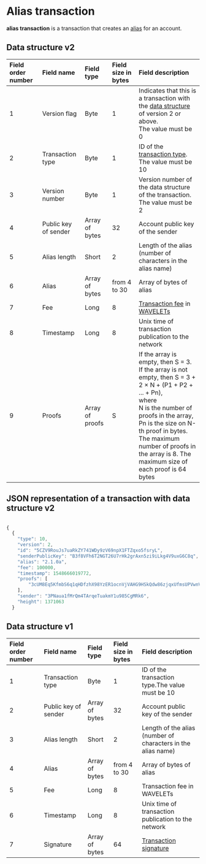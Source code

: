 # Alias transaction

**alias transaction** is a transaction that creates an [alias](/blockchain/alias.md) for an account.

## Data structure v2

| Field order number | Field name | Field type | Field size in bytes | Field description |
| :--- | :--- | :--- | :--- | :--- |
| 1 | Version flag | Byte  | 1 | Indicates that this is a transaction with the [data structure](/blockchain/transaction-data-structure.md) of version 2 or above.</br> The value must be 0 |
| 2 | Transaction type | Byte  | 1 | ID of the [transaction type](/blockchain/transaction-type.md). </br> The value must be 10 |
| 3 | Version number | Byte | 1 | Version number of the data structure of the transaction.</br> The value must be  2 |
| 4 | Public key of sender | Array of bytes | 32 | Account public key of the sender |
| 5 | Alias length | Short | 2 | Length of the alias \(number of characters in the alias name\) |
| 6 | Alias | Array of bytes | from 4 to 30 | Array of bytes of alias |
| 7 | Fee | Long | 8 | [Transaction fee](/blockchain/transaction-fee.md) in [WAVELETs](/blockchain/token/wavelet.md) |
| 8 | Timestamp | Long | 8 | Unix time of transaction publication to the network |
| 9 | Proofs | Array of proofs | S | If the array is empty, then S = 3. </br> If the array is not empty, then S = 3 + 2 × N + \(P1 + P2 + ... + Pn\), </br> where</br> N is the number of proofs in the array, </br> Pn is the size on N-th proof in bytes. </br> The maximum number of proofs in the array is 8. The maximum size of each proof is 64 bytes |

## JSON representation of a transaction with data structure v2

```js

{
  {
  	"type": 10,
  	"version": 2,
  	"id": "5CZV9RouJs7uaRkZY741WDy9zV69npX1FTZqxo5fsryL",
  	"senderPublicKey": "B3f8VFh6T2NGT26U7rHk2grAxn5zi9iLkg4V9uxG6C8q",
  	"alias": "2.1.0a",
  	"fee": 100000,
  	"timestamp": 1548666019772,
  	"proofs": [
  		"3cUM8Eq5KfmbS6q1qHDfzhX98YzER1ocnVjVAHG9HSkQdw86zjqxUfmsUPVwnVgwu5zatt3ETLnNFteobRMyR8bY"
  	],
  	"sender": "3PNaua1fMrQm4TArqeTuakmY1u985CgMRk6",
  	"height": 1371063
  }
```

## Data structure v1

| Field order number | Field name | Field type | Field size in bytes | Field description |
| :--- | :--- | :--- | :--- | :--- |
| 1 | Transaction type | Byte  | 1 | ID of the transaction type.The value must be 10 |
| 2 | Public key of sender | Array of bytes | 32 | Account public key of the sender |
| 3 | Alias length | Short | 2 | Length of the alias \(number of characters in the alias name\) |
| 4 | Alias | Array of bytes | from 4 to 30 | Array of bytes of alias |
| 5 | Fee | Long | 8 | Transaction fee in WAVELETs |
| 6 | Timestamp | Long | 8 | Unix time of transaction publication to the network |
| 7 | Signature | Array of bytes | 64 | [Transaction signature](/blockchain/transaction-signature) |
